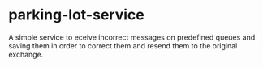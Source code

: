 # parking-lot-service
A simple service to eceive incorrect messages on predefined queues and saving them in order to correct them and resend them to the original exchange.
